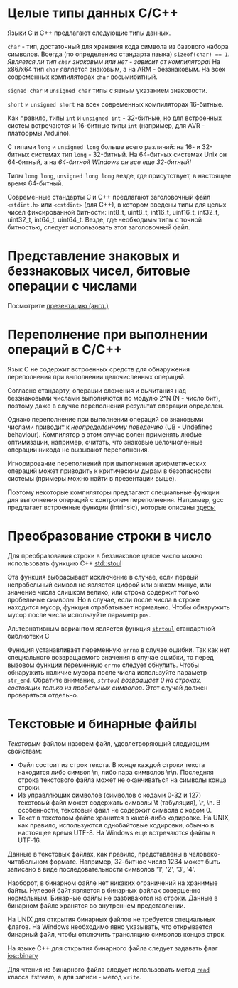 # Целые типы данных C/C++

Языки C и C++ предлагают следующие типы данных.

`char` - тип, достаточный для хранения кода символа из базового набора символов. Всегда (по определению стандарта языка)
`sizeof(char) == 1`. *Является ли тип `char` знаковым или нет - зависит от компилятора!* На x86/x64 тип `char` является знаковым,
а на ARM - беззнаковым. На всех современных компиляторах `char` восьмибитный.

`signed char` и `unsigned char` типы с явным указанием знаковости.

`short` и `unsigned short` на всех современных компиляторах 16-битные.

Как правило, типы `int` и `unsigned int` - 32-битные, но для встроенных систем встречаются и 16-битные типы `int`
(например, для AVR - платформы Arduino).

С типами `long` и `unsigned long` больше всего различий: на 16- и 32-битных системах тип `long` - 32-битный.
На 64-битных системах Unix он 64-битный, а на *64-битной Windows он все еще 32-битный!*

Типы `long long`, `unsigned long long` везде, где присутствует, в настоящее время 64-битный.

Современные стандарты C и C++ предлагают заголовочный файл `<stdint.h>` или `<cstdint>` (для C++), в котором введены
типы для целых чисел фиксированной битности: int8_t, uint8_t, int16_t, uint16_t, int32_t, uint32_t, int64_t, uint64_t.
Везде, где необходимы типы с точной битностью, следует использовать этот заголовочный файл.

# Представление знаковых и беззнаковых чисел, битовые операции с числами

Посмотрите [презентацию (англ.)](http://www.cs.cmu.edu/afs/cs/academic/class/15213-f15/www/lectures/02-03-bits-ints.pdf)

# Переполнение при выполнении операций в C/C++

Язык C не содержит встроенных средств для обнаружения переполнения при выполнении целочисленных операций.

Согласно стандарту, операции сложения и вычитания над беззнаковыми числами выполняются по модулю 2^N (N - число бит),
поэтому даже в случае переполнения результат операции определен.

Однако переполнение при выполнении операций со знаковыми числами приводит к *неопределенному поведению*
(UB - Undefined behaviour). Компилятор в этом случае волен применять любые оптимизации, например, считать,
что знаковые целочисленные операции никода не вызывают переполнения.

Игнорирование переполнений при выполнении арифметических операций может приводить к критическим дырам в безопасности системы
(примеры можно найти в презентации выше).

Поэтому некоторые компиляторы предлагают специальные функции для выполнения операций с контролем переполнения. Например,
gcc предлагает встроенные функции (intrinsic), которые описаны [здесь:](https://gcc.gnu.org/onlinedocs/gcc/Integer-Overflow-Builtins.html)

# Преобразование строки в число

Для преобразования строки в беззнаковое целое число можно использовать функцию C++ [std::stoul](http://en.cppreference.com/w/cpp/string/basic_string/stoul)

Эта функция выбрасывает исключение в случае, если первый непробельный символ не является цифрой или знаком минус,
или значение числа слишком велико, или строка содержит только пробельные символы. Но в случае, если после числа в строке
находится мусор, функция отрабатывает нормально. Чтобы обнаружить мусор после числа используйте параметр `pos`.

Альтернативным вариантом является функция [`strtoul`](http://en.cppreference.com/w/c/string/byte/strtoul) стандартной библиотеки C

Функция устанавливает переменную `errno` в случае ошибки. Так как нет специального возвращаемого значения в случае ошибки,
то перед вызовом функции переменную `errno` следует обнулить. Чтобы обнаружить наличие мусора после числа используйте параметр
`str_end`. Обратите внимание, *`strtoul` возвращает 0 на строках, состоящих только из пробельных символов*. Этот случай должен
проверяться отдельно.

# Текстовые и бинарные файлы

*Текстовым* файлом назовем файл, удовлетворяющий следующим свойствам:
* Файл состоит из строк текста. В конце каждой строки текста находится либо символ \n, либо пара символов \r\n.
Последняя строка текстового файла может не оканчиваться на символы конца строки.
* Из управляющих символов (символов с кодами 0-32 и 127) текстовый файл может содержать символы \t (табуляция), \r, \n.
В особенности, текстовый файл не содержит символа с кодом 0.
* Текст в текстовом файле хранится в какой-либо кодировке. На UNIX, как правило, используются однобайтовые кодировки, обычно в настоящее время
UTF-8. На Windows еще встречаются файлы в UTF-16.

Данные в текстовых файлах, как правило, представлены в человеко-читабельном формате. Например, 32-битное число 1234 может быть
записано в виде последовательности символов '1', '2', '3', '4'.

Наоборот, в бинарном файле нет никаких ограничений на хранимые байты. Нулевой байт является в бинарных файлах совершенно нормальным.
Бинарные файлы не разбиваются на строки. Данные в бинарном файле хранятся во внутреннем представлении.

На UNIX для открытия бинарных файлов не требуется специальных флагов. На Windows необходимо явно указывать, что открывается бинарный файл,
чтобы отключить трансляцию символов концов строк.

На языке C++ для открытия бинарного файла следует задавать флаг [ios::binary](http://www.cplusplus.com/reference/ios/ios_base/openmode/)

Для чтения из бинарного файла следует использовать метод [`read`](http://www.cplusplus.com/reference/istream/istream/read/) класса ifstream, а для записи - метод `write`.








